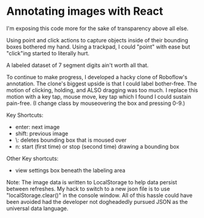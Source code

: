 # Annotating images with React

I'm exposing this code more for the sake of transparency above all else.

Using point and click actions to capture objects inside of their bounding boxes bothered my hand. Using a trackpad, I could "point" with ease but "click"ing started to literally hurt.

A labeled dataset of 7 segment digits ain't worth all that.

To continue to make progress, I developed a hacky clone of Roboflow's annotation. The clone's biggest upside is that I could label bother-free. The motion of clicking, holding, and ALSO dragging was too much. I replace this motion with a key tap, mouse move, key tap which I found I could sustain pain-free. (I change class by mouseovering the box and pressing 0-9.)

Key Shortcuts:
* enter: next image
* shift: previous image
* \\: deletes bounding box that is moused over
* n: start (first time) or stop (second time) drawing a bounding box

Other Key shortcuts:
* view settings box beneath the labeling area

Note:
The image data is written to LocalStorage to help data persist between refreshes. My hack to switch to a new json file is to use "localStorage.clear()" in the console window. All of this hassle could have been avoided had the developer not dogheadedly pursued JSON as the universal data language.
